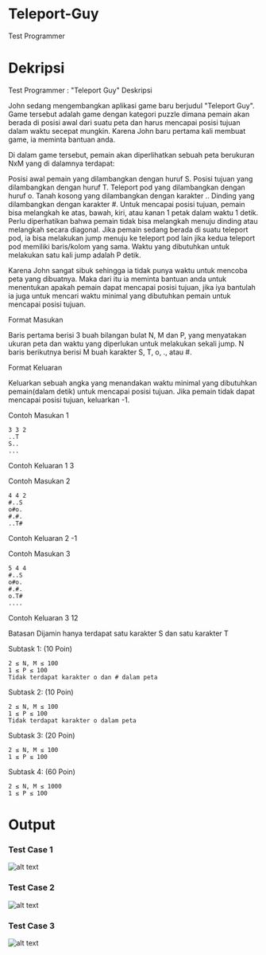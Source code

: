 # Teleport-Guy
Test Programmer

# Dekripsi
Test Programmer : "Teleport Guy"
Deskripsi

John sedang mengembangkan aplikasi game baru berjudul "Teleport Guy". Game tersebut adalah game dengan kategori puzzle dimana pemain akan berada di posisi awal dari suatu peta dan harus mencapai posisi tujuan dalam waktu secepat mungkin. Karena John baru pertama kali membuat game, ia meminta bantuan anda.

Di dalam game tersebut, pemain akan diperlihatkan sebuah peta berukuran NxM yang di dalamnya terdapat:

Posisi awal pemain yang dilambangkan dengan huruf S.
Posisi tujuan yang dilambangkan dengan huruf T.
Teleport pod yang dilambangkan dengan huruf o.
Tanah kosong yang dilambangkan dengan karakter ..
Dinding yang dilambangkan dengan karakter #.
Untuk mencapai posisi tujuan, pemain bisa melangkah ke atas, bawah, kiri, atau kanan 1 petak dalam waktu 1 detik. Perlu diperhatikan bahwa pemain tidak bisa melangkah menuju dinding atau melangkah secara diagonal. Jika pemain sedang berada di suatu teleport pod, ia bisa melakukan jump menuju ke teleport pod lain jika kedua teleport pod memiliki baris/kolom yang sama. Waktu yang dibutuhkan untuk melakukan satu kali jump adalah P detik.

Karena John sangat sibuk sehingga ia tidak punya waktu untuk mencoba peta yang dibuatnya. Maka dari itu ia meminta bantuan anda untuk menentukan apakah pemain dapat mencapai posisi tujuan, jika iya bantulah ia juga untuk mencari waktu minimal yang dibutuhkan pemain untuk mencapai posisi tujuan.

Format Masukan

Baris pertama berisi 3 buah bilangan bulat N, M dan P, yang menyatakan ukuran peta dan waktu yang diperlukan untuk melakukan sekali jump. N baris berikutnya berisi M buah karakter S, T, o, ., atau #.

Format Keluaran

Keluarkan sebuah angka yang menandakan waktu minimal yang dibutuhkan pemain(dalam detik) untuk mencapai posisi tujuan. Jika pemain tidak dapat mencapai posisi tujuan, keluarkan -1.

Contoh Masukan 1
```
3 3 2
..T
S..
...
```

Contoh Keluaran 1
3

Contoh Masukan 2
```
4 4 2
#..S
o#o.
#.#.
..T#
```

Contoh Keluaran 2
-1

Contoh Masukan 3
```
5 4 4
#..S
o#o.
#.#.
o.T#
....
```

Contoh Keluaran 3
12


Batasan
Dijamin hanya terdapat satu karakter S dan satu karakter T

Subtask 1: (10 Poin)
```
2 ≤ N, M ≤ 100
1 ≤ P ≤ 100
Tidak terdapat karakter o dan # dalam peta
```
 
Subtask 2: (10 Poin)
```
2 ≤ N, M ≤ 100
1 ≤ P ≤ 100
Tidak terdapat karakter o dalam peta
```

Subtask 3: (20 Poin)
```
2 ≤ N, M ≤ 100
1 ≤ P ≤ 100
```

Subtask 4: (60 Poin)
```
2 ≤ N, M ≤ 1000
1 ≤ P ≤ 100
```

# Output
### Test Case 1
![alt text](https://i.imgur.com/FYi4zWI.png "Test Case 1")

### Test Case 2
![alt text](https://i.imgur.com/rTrGd3h.png "Test Case 2")

### Test Case 3
![alt text](https://i.imgur.com/cmWi5HV.png "Test Case 3")

